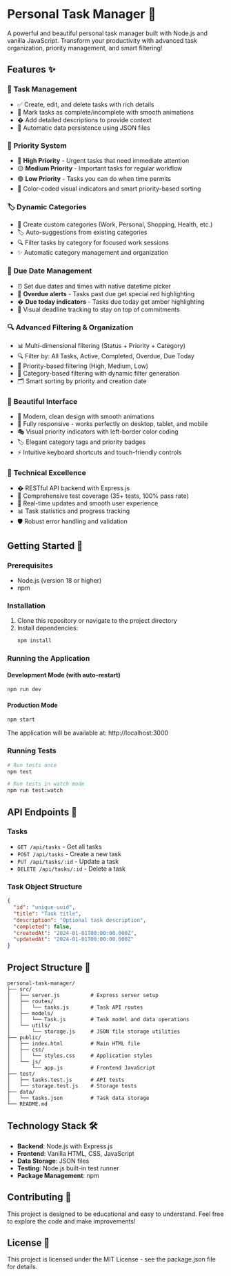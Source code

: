 # Personal Task Manager 📝

A powerful and beautiful personal task manager built with Node.js and vanilla JavaScript. Transform your productivity with advanced task organization, priority management, and smart filtering!

## Features ✨

### 🎯 **Task Management**
- ✅ Create, edit, and delete tasks with rich details
- 🔄 Mark tasks as complete/incomplete with smooth animations
- � Add detailed descriptions to provide context
- 💾 Automatic data persistence using JSON files

### 🚨 **Priority System**
- 🔴 **High Priority** - Urgent tasks that need immediate attention
- 🟡 **Medium Priority** - Important tasks for regular workflow
- 🟢 **Low Priority** - Tasks you can do when time permits
- 🎨 Color-coded visual indicators and smart priority-based sorting

### 🏷️ **Dynamic Categories**
- 📂 Create custom categories (Work, Personal, Shopping, Health, etc.)
- 🏷️ Auto-suggestions from existing categories
- 🔍 Filter tasks by category for focused work sessions
- ✨ Automatic category management and organization

### 📅 **Due Date Management**
- ⏰ Set due dates and times with native datetime picker
- 🚨 **Overdue alerts** - Tasks past due get special red highlighting
- � **Due today indicators** - Tasks due today get amber highlighting
- 🔔 Visual deadline tracking to stay on top of commitments

### 🔍 **Advanced Filtering & Organization**
- 📊 Multi-dimensional filtering (Status + Priority + Category)
- 🔍 Filter by: All Tasks, Active, Completed, Overdue, Due Today
- 🎯 Priority-based filtering (High, Medium, Low)
- 📂 Category-based filtering with dynamic filter generation
- 🗂️ Smart sorting by priority and creation date

### 🎨 **Beautiful Interface**
- 🌟 Modern, clean design with smooth animations
- 📱 Fully responsive - works perfectly on desktop, tablet, and mobile
- 🎭 Visual priority indicators with left-border color coding
- 🏷️ Elegant category tags and priority badges
- ⚡ Intuitive keyboard shortcuts and touch-friendly controls

### 🚀 **Technical Excellence**
- � RESTful API backend with Express.js
- 🧪 Comprehensive test coverage (35+ tests, 100% pass rate)
- 🔄 Real-time updates and smooth user experience
- 📊 Task statistics and progress tracking
- 🛡️ Robust error handling and validation

## Getting Started 🚀

### Prerequisites

- Node.js (version 18 or higher)
- npm

### Installation

1. Clone this repository or navigate to the project directory
2. Install dependencies:
   ```bash
   npm install
   ```

### Running the Application

#### Development Mode (with auto-restart)
```bash
npm run dev
```

#### Production Mode
```bash
npm start
```

The application will be available at: http://localhost:3000

### Running Tests

```bash
# Run tests once
npm test

# Run tests in watch mode
npm run test:watch
```

## API Endpoints 🔌

### Tasks

- `GET /api/tasks` - Get all tasks
- `POST /api/tasks` - Create a new task
- `PUT /api/tasks/:id` - Update a task
- `DELETE /api/tasks/:id` - Delete a task

### Task Object Structure

```json
{
  "id": "unique-uuid",
  "title": "Task title",
  "description": "Optional task description",
  "completed": false,
  "createdAt": "2024-01-01T00:00:00.000Z",
  "updatedAt": "2024-01-01T00:00:00.000Z"
}
```

## Project Structure 📁

```
personal-task-manager/
├── src/
│   ├── server.js          # Express server setup
│   ├── routes/
│   │   └── tasks.js       # Task API routes
│   ├── models/
│   │   └── Task.js        # Task model and data operations
│   └── utils/
│       └── storage.js     # JSON file storage utilities
├── public/
│   ├── index.html         # Main HTML file
│   ├── css/
│   │   └── styles.css     # Application styles
│   └── js/
│       └── app.js         # Frontend JavaScript
├── test/
│   ├── tasks.test.js      # API tests
│   └── storage.test.js    # Storage tests
├── data/
│   └── tasks.json         # Task data storage
└── README.md
```

## Technology Stack 🛠️

- **Backend**: Node.js with Express.js
- **Frontend**: Vanilla HTML, CSS, JavaScript
- **Data Storage**: JSON files
- **Testing**: Node.js built-in test runner
- **Package Management**: npm

## Contributing 🤝

This project is designed to be educational and easy to understand. Feel free to explore the code and make improvements!

## License 📄

This project is licensed under the MIT License - see the package.json file for details.

